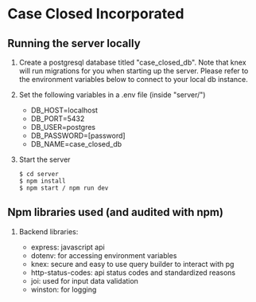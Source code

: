 # Case Closed Incorporated

## Running the server locally

1. Create a postgresql database titled "case_closed_db". Note that knex will run migrations for you when starting up the server. Please refer to the environment variables below to connect to your local db instance.

2. Set the following variables in a .env file (inside "server/")

    - DB_HOST=localhost
    - DB_PORT=5432
    - DB_USER=postgres
    - DB_PASSWORD=[password]
    - DB_NAME=case_closed_db

3. Start the server

    ```
    $ cd server
    $ npm install
    $ npm start / npm run dev
    ```

## Npm libraries used (and audited with npm)

1. Backend libraries:

    - express: javascript api
    - dotenv: for accessing environment variables
    - knex: secure and easy to use query builder to interact with pg
    - http-status-codes: api status codes and standardized reasons
    - joi: used for input data validation
    - winston: for logging